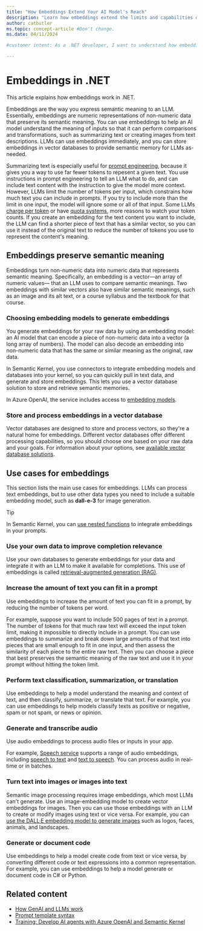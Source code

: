 ```yaml
---
title: "How Embeddings Extend Your AI Model's Reach"
description: "Learn how embeddings extend the limits and capabilities of AI models in .NET."
author: catbutler
ms.topic: concept-article #Don't change.
ms.date: 04/11/2024

#customer intent: As a .NET developer, I want to understand how embeddings extend LLM limits and capabilities in .NET so that I have more semantic context and better outcomes for my AI apps.

---
```


# Embeddings in .NET

This article explains how embeddings work in .NET.

Embeddings are the way you express semantic meaning to an LLM. Essentially, embeddings are numeric representations of non-numeric data that preserve its semantic meaning. You can use embeddings to help an AI model understand the meaning of inputs so that it can perform comparisons and transformations, such as summarizing text or creating images from text descriptions. LLMs can use embeddings immediately, and you can store embeddings in vector databases to provide semantic memory for LLMs as-needed.

Summarizing text is especially useful for [prompt engineering](/), because it gives you a way to use far fewer tokens to repesent a given text. You use instructions in prompt engineering to tell an LLM what to do, and can include text content with the instruction to give the model more context. However, LLMs limit the number of tokens per input, which constrains how much text you can include in prompts. If you try to include more than the limit in one input, the model will ignore some or all of that input. Some LLMs [charge per token](/pricing/details/cognitive-services/openai-service/) or have [quota systems](/azure/ai-services/openai/quotas-limits#regional-quota-limits), more reasons to watch your token counts. If you create an embedding for the text content you want to include, the LLM can find a shorter piece of text that has a similar vector, so you can use it instead of the original text to reduce the number of tokens you use to represent the content's meaning.

## Embeddings preserve semantic meaning

Embeddings turn non-numeric data into numeric data that represents semantic meaning. Specifically, an embedding is a vector&mdash;an array of numeric values&mdash; that an LLM uses to compare semantic meanings. Two embeddings with similar vectors also have similar semantic meanings, such as an image and its alt text, or a course syllabus and the textbook for that course.

### Choosing embedding models to generate embeddings

You generate embeddings for your raw data by using an embedding model: an AI model that can encode a piece of non-numeric data into a vector (a long array of numbers). The model can also decode an embedding into non-numeric data that has the same or similar meaning as the original, raw data.

In Semantic Kernel, you use connectors to integrate embedding models and databases into your kernel, so you can quickly pull in text data, and generate and store embeddings. This lets you use a vector database solution to store and retrieve semantic memories.

In Azure OpenAI, the service includes access to [embedding models](/azure/ai-services/openai/concepts/models#embeddings).

### Store and process embeddings in a vector database

Vector databases are designed to store and process vectors, so they're a natural home for embeddings. Different vector databases offer different processing capabilities, so you should choose one based on your raw data and your goals. For information about your options, see [available vector database solutions](vector-databases.md#available-vector-database-solutions).

## Use cases for embeddings

This section lists the main use cases for embeddings. LLMs can process text embeddings, but to use other data types you need to include a suitable embedding model, such as **dall-e-3** for image generation.

> [!TIP]
> In Semantic Kernel, you can [use nested functions](/semantic-kernel/prompts/calling-nested-functions?tabs=Csharp#calling-a-nested-function) to integrate embeddings in your prompts.

### Use your own data to improve completion relevance

Use your own databases to generate embeddings for your data and integrate it with an LLM to make it available for completions. This use of embeddings is called [retrieval-augmented generation (RAG)](/).

### Increase the amount of text you can fit in a prompt

Use embeddings to increase the amount of text you can fit in a prompt, by reducing the number of tokens per word.

For example, suppose you want to include 500 pages of text in a prompt. The number of tokens for that much raw text will exceed the input token limit, making it impossible to directly include in a prompt. You can use embeddings to summarize and break down large amounts of that text into pieces that are small enough to fit in one input, and then assess the similarity of each piece to the entire raw text. Then you can choose a piece that best preserves the semantic meaning of the raw text and use it in your prompt without hitting the token limit.

### Perform text classification, summarization, or translation

Use embeddings to help a model understand the meaning and context of text, and then classify, summarize, or translate that text. For example, you can use embeddings to help models classify texts as positive or negative, spam or not spam, or news or opinion.

### Generate and transcribe audio

Use audio embeddings to process audio files or inputs in your app.

For example, [Speech service](/azure/ai-services/speech-service/) supports a range of audio embeddings, including [speech to text](/azure/ai-services/speech-service/speech-to-text) and [text to speech](/azure/ai-services/speech-service/text-to-speech). You can process audio in real-time or in batches.

### Turn text into images or images into text

Semantic image processing requires image embeddings, which most LLMs can't generate. Use an image-embedding model to create vector embeddings for images. Then you can use those embeddings with an LLM to create or modify images using text or vice versa. For example, you can [use the DALL·E embedding model to generate images](/azure/ai-services/openai/dall-e-quickstart?tabs=dalle3%2Ccommand-line&pivots=programming-language-csharp) such as logos, faces, animals, and landscapes.

### Generate or document code

Use embeddings to help a model create code from text or vice versa, by converting different code or text expressions into a common representation. For example, you can use embeddings to help a model generate or document code in C# or Python.

## Related content

- [How GenAI and LLMs work](how-genai-and-llms-work.md)
- [Prompt template syntax](/semantic-kernel/prompts/prompt-template-syntax)
- [Training: Develop AI agents with Azure OpenAI and Semantic Kernel](/training/paths/develop-ai-agents-azure-open-ai-semantic-kernel-sdk/)
